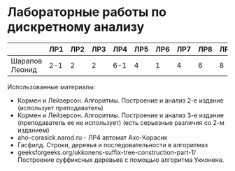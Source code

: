 # Лабораторные работы по дискретному анализу
|                   | ЛР1 | ЛР2 | ЛР3 | ЛР4 | ЛР5 | ЛР6 | ЛР7 | ЛР8 | ЛР9 |
|-------------------|-----|-----|-----|-----|-----|-----|-----|-----|-----|
|  Шарапов Леонид   | 2-1 |  2  |  2  | 6-1 |  4  |  1  |  4  |  6  |  8  |

Использованные материалы:
- Кормен и Лейзерсон. Алгоритмы. Построение и анализ 2-е издание (использует преподаватель)
- Кормен и Лейзерсон. Алгоритмы. Построение и анализ 3-е издание (преподаватель ее не использует) (есть серьезные различия со 2-м изданием)
- aho-corasick.narod.ru - ЛР4 автомат Ахо-Корасик
- Гасфилд. Строки, деревья и последовательности в алгоритмах
- geeksforgeeks.org/ukkonens-suffix-tree-construction-part-1/ Построение суффиксных деревьев с помощью алгоритма Укконена. 

